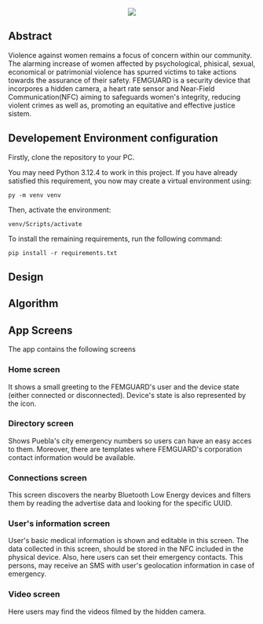 <p align="center">
    <img src="https://github.com/DIRM2705/FEMGUARD-APP/blob/main/images/Logo%20Transparent.png"/>
</p>

<h2> Abstract </h2>

Violence against women remains a focus of concern within our community. The alarming increase of women affected by psychological, phisical, sexual, economical or patrimonial violence has spurred victims to take actions towards the assurance of their safety.
FEMGUARD is a security device that incorpores a hidden camera, a heart rate sensor and Near-Field Communication(NFC) aiming to safeguards women's integrity, reducing violent crimes as well as, promoting an equitative and effective justice sistem.

<h2> Developement Environment configuration </h2>

Firstly, clone the repository to your PC.

You may need Python 3.12.4 to work in this project. If you have already satisfied this requirement, you now may create a virtual environment using:

```
py -m venv venv
```
Then, activate the environment:

```
venv/Scripts/activate
```
To install the remaining requirements, run the following command:

```
pip install -r requirements.txt
```

<h2> Design </h2>

<h2> Algorithm </h2>

<h2>App Screens </h2>
The app contains the following screens

<h3> Home screen </h3>
It shows a small greeting to the FEMGUARD's user and the device state (either connected or disconnected). Device's state is also represented by the icon.

<h3> Directory screen </h3>
Shows Puebla's city emergency numbers so users can have an easy acces to them. Moreover, there are templates where FEMGUARD's corporation contact information would be available.

<h3> Connections screen </h3>
This screen discovers the nearby Bluetooth Low Energy devices and filters them by reading the advertise data and looking for the specific UUID.

<h3> User's information screen </h3>
User's basic medical information is shown and editable in this screen. The data collected in this screen, should be stored in the NFC included in the physical device. Also, here users can set their emergency contacts. This persons, may receive an SMS with user's geolocation information in case of emergency.

<h3> Video screen </h3>
Here users may find the videos filmed by the hidden camera.